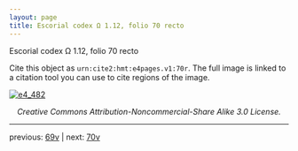 ```yaml
---
layout: page
title: Escorial codex Ω 1.12, folio 70 recto
---
```


Escorial codex Ω 1.12, folio 70 recto

Cite this object as `urn:cite2:hmt:e4pages.v1:70r`.  The full image is linked to a citation tool you can use to cite regions of the image.

[![e4_482](http://www.homermultitext.org/iipsrv?IIIF=/project/homer/pyramidal/deepzoom/hmt/e4img/2017a/e4_482.tif/full/800,/0/default.jpg)](http://www.homermultitext.org/ict2/?urn=urn:cite2:hmt:e4img.2017a:e4_482) 

<p style="text-align: center; font-style: italic;">Creative Commons Attribution-Noncommercial-Share Alike 3.0 License.</p>

---

previous: [69v](../69v/) | next: [70v](../70v/)